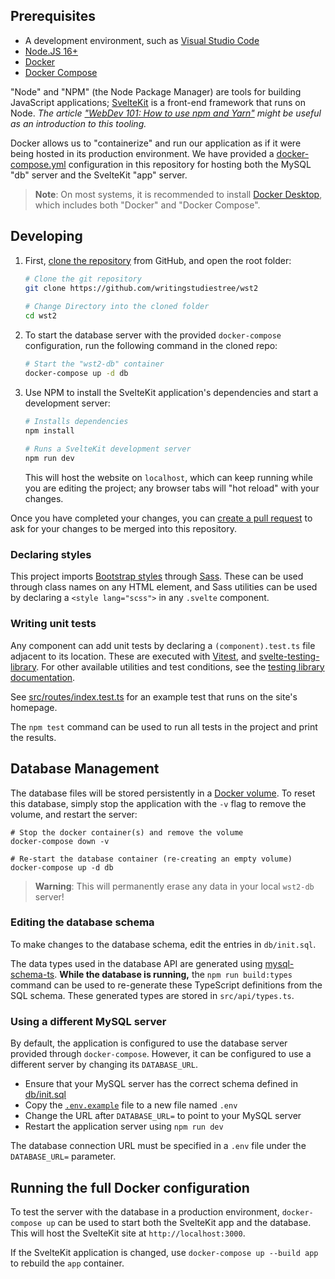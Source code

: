 ## Prerequisites

- A development environment, such as [Visual Studio Code](https://code.visualstudio.com)
- [Node.JS 16+](https://nodejs.org/)
- [Docker](https://www.docker.com/get-started/)
- [Docker Compose](https://docs.docker.com/compose/install/)


"Node" and "NPM" (the Node Package Manager) are tools for building JavaScript applications; [SvelteKit](https://kit.svelte.dev) is a front-end framework that runs on Node. *The article ["WebDev 101: How to use npm and Yarn"](https://unicorn-utterances.com/posts/how-to-use-npm) might be useful as an introduction to this tooling.*

Docker allows us to "containerize" and run our application as if it were being hosted in its production environment. We have provided a [docker-compose.yml](./docker-compose.yml) configuration in this repository for hosting both the MySQL "db" server and the SvelteKit "app" server.

> **Note**: On most systems, it is recommended to install [Docker Desktop](https://www.docker.com/products/docker-desktop/), which includes both "Docker" and "Docker Compose".

## Developing

1. First, [clone the repository](https://docs.github.com/en/repositories/creating-and-managing-repositories/cloning-a-repository) from GitHub, and open the root folder:

	```bash
	# Clone the git repository
	git clone https://github.com/writingstudiestree/wst2
  
	# Change Directory into the cloned folder
	cd wst2
	```

2. To start the database server with the provided `docker-compose` configuration, run the following command in the cloned repo:

	```bash
	# Start the "wst2-db" container
	docker-compose up -d db
	```

3. Use NPM to install the SvelteKit application's dependencies and start a development server:

	```bash
	# Installs dependencies
	npm install
  
	# Runs a SvelteKit development server
	npm run dev
	```

	This will host the website on `localhost`, which can keep running while you are editing the project; any browser tabs will "hot reload" with your changes.

Once you have completed your changes, you can [create a pull request](https://docs.github.com/en/pull-requests/collaborating-with-pull-requests/proposing-changes-to-your-work-with-pull-requests/creating-a-pull-request-from-a-fork) to ask for your changes to be merged into this repository.

### Declaring styles

This project imports [Bootstrap styles](https://getbootstrap.com/docs/5.2/getting-started/introduction/) through [Sass](https://sass-lang.com). These can be used through class names on any HTML element, and Sass utilities can be used by declaring a `<style lang="scss">` in any `.svelte` component.

### Writing unit tests

Any component can add unit tests by declaring a `(component).test.ts` file adjacent to its location. These are executed with [Vitest](https://vitest.dev/api/), and [svelte-testing-library](https://testing-library.com/docs/svelte-testing-library/api). For other available utilities and test conditions, see the [testing library documentation](https://testing-library.com/docs/).

See [src/routes/index.test.ts](./src/routes/index.test.ts) for an example test that runs on the site's homepage.

The `npm test` command can be used to run all tests in the project and print the results.


## Database Management

The database files will be stored persistently in a [Docker volume](https://docs.docker.com/storage/volumes/). To reset this database, simply stop the application with the `-v` flag to remove the volume, and restart the server:

```shell
# Stop the docker container(s) and remove the volume
docker-compose down -v

# Re-start the database container (re-creating an empty volume)
docker-compose up -d db
```

> **Warning**: This will permanently erase any data in your local `wst2-db` server!

### Editing the database schema

To make changes to the database schema, edit the entries in `db/init.sql`.

The data types used in the database API are generated using [mysql-schema-ts](https://www.npmjs.com/package/mysql-schema-ts). **While the database is running,** the `npm run build:types` command can be used to re-generate these TypeScript definitions from the SQL schema. These generated types are stored in `src/api/types.ts`.


### Using a different MySQL server

By default, the application is configured to use the database server provided through `docker-compose`. However, it can be configured to use a different server by changing its `DATABASE_URL`.

- Ensure that your MySQL server has the correct schema defined in [db/init.sql](./db/init.sql)
- Copy the [`.env.example`](./.env.example) file to a new file named `.env`
- Change the URL after `DATABASE_URL=` to point to your MySQL server
- Restart the application server using `npm run dev`

The database connection URL must be specified in a `.env` file under the `DATABASE_URL=` parameter.


## Running the full Docker configuration

To test the server with the database in a production environment, `docker-compose up` can be used to start both the SvelteKit app and the database. This will host the SvelteKit site at `http://localhost:3000`.

If the SvelteKit application is changed, use `docker-compose up --build app` to rebuild the `app` container.
